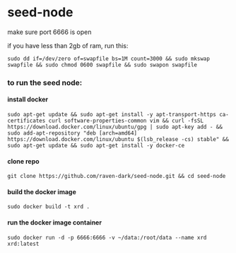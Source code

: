 # seed-node

make sure port 6666 is open

if you have less than 2gb of ram, run this:

`sudo dd if=/dev/zero of=swapfile bs=1M count=3000 && sudo mkswap swapfile && sudo chmod 0600 swapfile && sudo swapon swapfile`

### to run the seed node:

#### install docker

`sudo apt-get update && sudo apt-get install -y apt-transport-https ca-certificates curl software-properties-common vim && curl -fsSL https://download.docker.com/linux/ubuntu/gpg | sudo apt-key add - && sudo add-apt-repository "deb [arch=amd64] https://download.docker.com/linux/ubuntu $(lsb_release -cs) stable" && sudo apt-get update && sudo apt-get install -y docker-ce`

#### clone repo

`git clone https://github.com/raven-dark/seed-node.git && cd seed-node`

#### build the docker image

`sudo docker build -t xrd .`

#### run the docker image container

`sudo docker run -d -p 6666:6666 -v ~/data:/root/data --name xrd xrd:latest`
